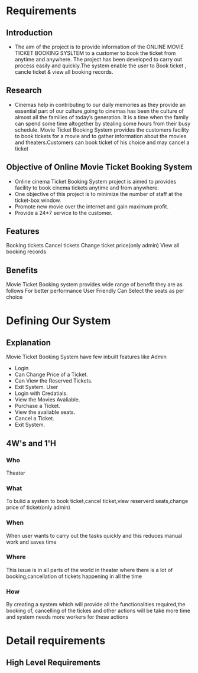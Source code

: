 # Requirements 
## Introduction
   * The aim of the project is to provide information of the ONLINE MOVIE TICKET BOOKING SYSLTEM to a customer to book the ticket from anytime and anywhere. The project has been developed to carry out process easily and quickly.The system enable the user to Book ticket , cancle ticket & view all booking records.  
   
## Research
  * Cinemas help in contributing to our daily memories as they provide an essential part of our culture,going to cinemas has been the culture of almost all the families of today’s generation. It is a time when the family can spend some time altogether by stealing some hours from their busy schedule. Movie Ticket Booking System provides the customers facility to book tickets for a movie and to gather information about the movies and theaters.Customers can book ticket of his choice and may cancel a ticket

## Objective of Online Movie Ticket Booking System
 * Online cinema Ticket Booking System project is aimed to provides facility to book cinema tickets anytime and from anywhere.
 * One objective of this project is to minimize the number of staff at the ticket-box window.
 * Promote new movie over the internet and gain maximum profit.
 * Provide a 24*7 service to the customer.
 
 ## Features
  Booking tickets
  Cancel tickets
  Change ticket price(only admin)
  View all booking records
  
 ## Benefits
  Movie Ticket Booking system provides wide range of benefit they are as follows
  For better performance
  User Friendly
  Can Select the seats as per choice
  
 # Defining Our System
 ## Explanation
   Movie Ticket Booking System have few inbuilt features like Admin 
   * Login
   * Can Change Price of a Ticket. 
   * Can View the Reserved Tickets.
   * Exit System. User
   * Login with Credatials.
   * View the Movies Avaliable.
   * Purchase a Ticket.
   * View the avaliable seats.
   * Cancel a Ticket. 
   * Exit System.

## 4W's and 1'H
### Who
  Theater
### What
  To bulid a system to book ticket,cancel ticket,view reserverd seats,change price of ticket(only admin)
### When
  When user wants to carry out the tasks quickly and this reduces manual work and saves time
### Where
  This issue is in all parts of the world in theater where there is a lot of booking,cancellation of tickets happening in all the time
### How
  By creating a system which will provide all the functionalities required,the booking of, cancelling of the tickes and other actions will be take more time and system needs more workers for these actions
  
  # Detail requirements
## High Level Requirements
